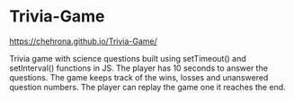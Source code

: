 # Trivia-Game

https://chehrona.github.io/Trivia-Game/

Trivia game with science questions built using setTimeout() and setInterval() functions in JS.
The player has 10 seconds to answer the questions. The game keeps track of the wins, losses and unanswered question numbers. 
The player can replay the game one it reaches the end. 
